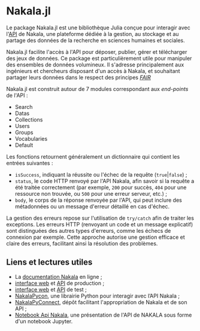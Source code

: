 # Nakala.jl

Le package Nakala.jl est une bibliothèque Julia conçue pour interagir avec l'[API](https://fr.wikipedia.org/wiki/Interface_de_programmation) de Nakala, une plateforme dédiée à la gestion, au stockage et au partage des données de la recherche en sciences humaines et sociales.

Nakala.jl facilite l'accès à l'API pour déposer, publier, gérer et télécharger des jeux de données. Ce package est particulièrement utile pour manipuler des ensembles de données volumineux. Il s'adresse principalement aux ingénieurs et chercheurs disposant d'un accès à Nakala, et souhaitant partager leurs données dans le respect des principes [*FAIR*](https://fr.wikipedia.org/wiki/Fair_data) 

Nakala.jl est construit autour de 7 modules correspondant aux *end-points* de l'API :

- Search
- Datas
- Collections
- Users
- Groups
- Vocabularies
- Default

Les fonctions retournent généralement un dictionnaire qui contient les entrées suivantes :

- `isSuccess`, indiquant la réussite ou l'échec de la requête (`true`|`false`) ;
- `status`, le code HTTP renvoyé par l'API Nakala, afin savoir si la requête a été traitée correctement (par exemple, `200` pour succès, `404` pour une ressource non trouvée, ou `500` pour une erreur serveur, etc.) ;
- `body`, le corps de la réponse renvoyée par l'API, qui peut inclure des métadonnées ou un message d'erreur détaillé en cas d'échec.

La gestion des erreurs repose sur l'utilisation de `try/catch` afin de traiter les exceptions. Les erreurs HTTP (renvoyant un code et un message explicatif) sont distinguées des autres types d'erreurs, comme les échecs de connexion par exemple. Cette approche autorise une gestion efficace et claire des erreurs, facilitant ainsi la résolution des problèmes.

<!-- @todo 
    faire un point sur le paramètre de l'apiTest 
    prise en charge XML
-->

## Liens et lectures utiles

- La [documentation Nakala](https://documentation.huma-num.fr/nakala/) en ligne ;
- [interface web](https://nakala.fr/) et [API](https://api.nakala.fr/doc) de production ;
- [interface web](https://test.nakala.fr/) et [API](https://apitest.nakala.fr/doc) de test ;
- [NakalaPycon](https://gitlab.huma-num.fr/mshs-poitiers/plateforme/nakalapycon), une librairie Python pour interagir avec l’API Nakala ;
- [NakalaPyConnect](https://gitlab.huma-num.fr/mnauge/nakalapyconnect), dépôt facilitant l'appropriation de Nakala et de son API ; 
- [Notebook Api Nakala](https://gitlab.huma-num.fr/huma-num-public/notebook-api-nakala), une présentation de l'API de NAKALA sous forme d'un notebook Jupyter.
 
